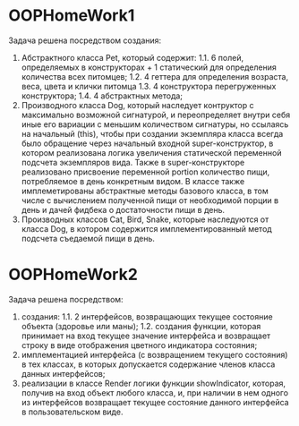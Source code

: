 # OOPHomeWork1
Задача решена посредством создания:
1. Абстрактного класса Pet, который содержит:
  1.1. 6 полей, определяемых в конструкторах + 1 статический для определения количества всех питомцев;
  1.2. 4 геттера для определения возраста, веса, цвета и клички питомца
  1.3. 4 конструктора перегруженных конструктора;
  1.4. 4 абстрактных метода;
2. Производного класса Dog, который наследует контруктор с максимально возможной сигнатурой, и переопределяет внутри себя иные его вариации с меньшим количеством сигнатуры, но ссылаясь на начальный (this), чтобы при создании экземпляра класса всегда было обращение через начальный входной super-конструктор, в котором реализована логика увеличения статической переменной подсчета экземпляров вида. Также в super-конструкторе реализовано присвоение переменной portion количество пищи, потребляемое в день конкретным видом. 
  В классе также имплеметированы абстрактные методы базового класса, в том числе с вычислением полученной пищи от необходимой порции в день и дачей фидбека о достаточности пищи в день.
3. Производных классов Cat, Bird, Snake, которые наследуются от класса Dog, в котором содержится имплементированный метод подсчета съедаемой пищи в день. 
# OOPHomeWork2
Задача решена посредством:
1. создания:
1.1. 2 интерфейсов, возвращающих текущее состояние объекта (здоровье или маны);
1.2. создания функции, которая принимает на вход текущее значение интерфейса и возвращает строку в виде отображения цветного индикатора состояния;
2. имплементацией интерфейса (с возвращением текущего состояния) в тех классах, в которых допускается содержание членов класса данных интерфейсов;
3. реализации в классе Render логики функции showIndicator, которая, получив на вход объект любого класса, и, при наличии в нем одного из интерфейсов возвращает текущее состояние данного интерфейса в пользовательском виде.
